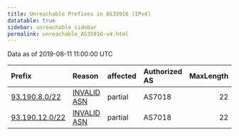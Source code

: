 ```yaml
---
title: Unreachable Prefixes in AS35916 (IPv4)
datatable: true
sidebar: unreachable_sidebar
permalink: unreachable_AS35916-v4.html
---
```


Data as of 2019-08-11 11:00:00 UTC


<div class="datatable-begin"></div>

| Prefix                                                 | Reason                                                                                                | affected   | Authorized AS   |   MaxLength | Anchor                                         |   unreachable /24s |
|:-------------------------------------------------------|:------------------------------------------------------------------------------------------------------|:-----------|:----------------|------------:|:-----------------------------------------------|-------------------:|
| [93.190.8.0/22](https://stat.ripe.net/93.190.8.0/22)   | [INVALID ASN](https://rpki-validator.ripe.net/announcement-preview?asn=AS35916&prefix=93.190.8.0/22)  | partial    | AS7018          |          22 | [RIPE](unreachable_RIPE_NCC_RPKI_Root-v4.html) |                  4 |
| [93.190.12.0/22](https://stat.ripe.net/93.190.12.0/22) | [INVALID ASN](https://rpki-validator.ripe.net/announcement-preview?asn=AS35916&prefix=93.190.12.0/22) | partial    | AS7018          |          22 | [RIPE](unreachable_RIPE_NCC_RPKI_Root-v4.html) |                  4 |

<div class="datatable-end"></div>
